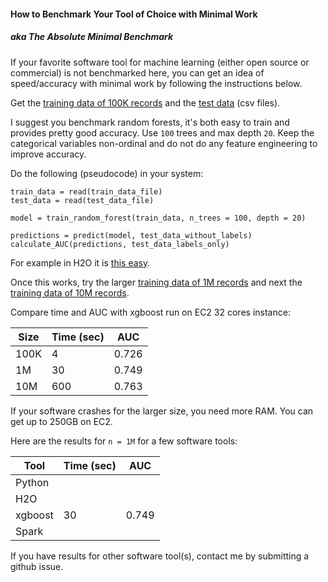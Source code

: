 
#### How to Benchmark Your Tool of Choice with Minimal Work

##### aka The Absolute Minimal Benchmark

If your favorite software tool for machine learning (either open source or commercial) is not benchmarked here, 
you can get an idea of speed/accuracy with minimal work by following the instructions below.

Get the [training data of 100K records](https://s3.amazonaws.com/benchm-ml--main/train-0.1m.csv)
and the [test data](https://s3.amazonaws.com/benchm-ml--main/test.csv) (csv files).

I suggest you benchmark random forests, it's both easy to train and provides
pretty good accuracy. Use `100` trees and max depth `20`. Keep the categorical
variables non-ordinal and do not do any feature engineering to improve accuracy.

Do the following (pseudocode) in your system:
```
train_data = read(train_data_file)
test_data = read(test_data_file)

model = train_random_forest(train_data, n_trees = 100, depth = 20)

predictions = predict(model, test_data_without_labels)
calculate_AUC(predictions, test_data_labels_only)
```
For example in H2O it is [this easy](../2-rf/4-h2o.R).

Once this works, try the larger [training data of 1M records](https://s3.amazonaws.com/benchm-ml--main/train-1m.csv)
and next the [training data of 10M records](https://s3.amazonaws.com/benchm-ml--main/train-10m.csv).

Compare time and AUC with xgboost run on EC2 32 cores instance:

Size  | Time (sec) |  AUC
------|------------|---------
100K  |    4       |   0.726
1M    |    30      |   0.749
10M   |    600     |   0.763

If your software crashes for the larger size, you need more RAM. You can get up to
250GB on EC2.

Here are the results for `n = 1M` for a few software tools:

Tool    | Time (sec)  |   AUC
--------|-------------|----------
Python  |             |
H2O     |             |
xgboost |   30        |  0.749
Spark   |             |

If you have results for other software tool(s), contact me by submitting a github issue.


